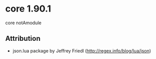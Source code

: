 core 1.90.1
===

core notAmodule


Attribution
---

- json.lua package by Jeffrey Friedl (http://regex.info/blog/lua/json)